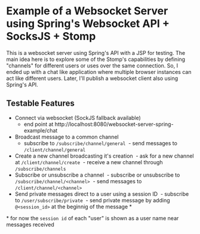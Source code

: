 # Example of a Websocket Server using Spring's Websocket API + SocksJS + Stomp
This is a websocket server using Spring's API with a JSP for testing.
The main idea here is to explore some of the Stomp's capabilities by defining "channels" for different users or uses over the same connection.
So, I ended up with a chat like application where multiple browser instances can act like different users.
Later, I'll publish a websocket client also using Spring's API.

## Testable Features
- Connect via websocket (SockJS fallback available)
  - end point at http://localhost:8080/websocket-server-spring-example/chat
- Broadcast message to a common channel
  - subscribe to `/subscribe/channel/general`
  - send messages to `/client/channel/general`
- Create a new channel broadcasting it's creation
  - ask for a new channel at `/client/channel/create`
  - receive a new channel through `/subscribe/channels`
- Subscribe or unsubscribe a channel
  - subscribe or unsubscribe to `/subscribe/channel/<channel>`
  - send messages to `/client/channel/<channel>`
- Send private messages direct to a user using a session ID
  - subscribe to `/user/subscribe/private`
  - send private message by adding `@<session_id>` at the beginnig of the message *

\* for now the `session id` of each "user" is shown as a user name near messages received
